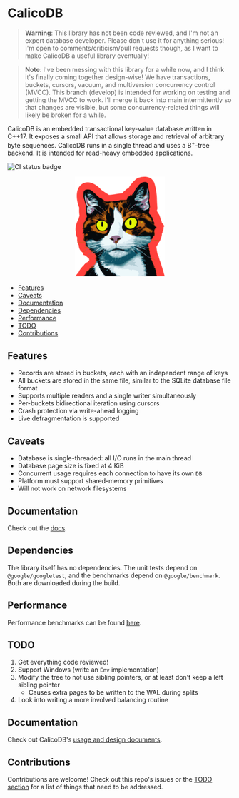 # CalicoDB

> **Warning**: This library has not been code reviewed, and I'm not an expert database developer. 
> Please don't use it for anything serious!
> I'm open to comments/criticism/pull requests though, as I want to make CalicoDB a useful library eventually!

> **Note**: I've been messing with this library for a while now, and I think it's finally coming together design-wise!
> We have transactions, buckets, cursors, vacuum, and multiversion concurrency control (MVCC).
> This branch (develop) is intended for working on testing and getting the MVCC to work.
> I'll merge it back into main intermittently so that changes are visible, but some concurrency-related things will likely be broken for a while.

CalicoDB is an embedded transactional key-value database written in C++17.
It exposes a small API that allows storage and retrieval of arbitrary byte sequences.
CalicoDB runs in a single thread and uses a B<sup>+</sup>-tree backend.
It is intended for read-heavy embedded applications.

![CI status badge](https://github.com/andy-byers/CalicoDB/actions/workflows/actions.yml/badge.svg)

<div align="center">
    <img src="doc/mascot.png" style="width: 40%; max-width: 400px" />
</div>

+ [Features](#features)
+ [Caveats](#caveats)
+ [Documentation](#documentation)
+ [Dependencies](#dependencies)
+ [Performance](#performance)
+ [TODO](#todo)
+ [Contributions](#contributions)

## Features
+ Records are stored in buckets, each with an independent range of keys
+ All buckets are stored in the same file, similar to the SQLite database file format
+ Supports multiple readers and a single writer simultaneously
+ Per-buckets bidirectional iteration using cursors
+ Crash protection via write-ahead logging
+ Live defragmentation is supported

## Caveats
+ Database is single-threaded: all I/O runs in the main thread
+ Database page size is fixed at 4 KiB
+ Concurrent usage requires each connection to have its own `DB`
+ Platform must support shared-memory primitives
+ Will not work on network filesystems

## Documentation
Check out the [docs](doc/doc.md).

## Dependencies
The library itself has no dependencies.
The unit tests depend on `@google/googletest`, and the benchmarks depend on `@google/benchmark`.
Both are downloaded during the build.

## Performance
Performance benchmarks can be found [here](benchmarks).

## TODO
1. Get everything code reviewed!
2. Support Windows (write an `Env` implementation)
3. Modify the tree to not use sibling pointers, or at least don't keep a left sibling pointer
   + Causes extra pages to be written to the WAL during splits
4. Look into writing a more involved balancing routine

## Documentation
Check out CalicoDB's [usage and design documents](doc).

## Contributions
Contributions are welcome!
Check out this repo's issues or the [TODO section](#todo) for a list of things that need to be addressed.